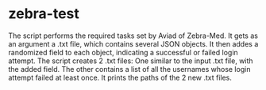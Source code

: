 # zebra-test

The script performs the required tasks set by Aviad of Zebra-Med. It gets as an argument a .txt file, which contains several JSON objects. It then addes a randomized field to each object, indicating a successful or failed login attempt. The script creates 2 .txt files: One similar to the input .txt file, with the added field. The other contains a list of all the usernames whose login attempt failed at least once. It prints the paths of the 2 new .txt files.

